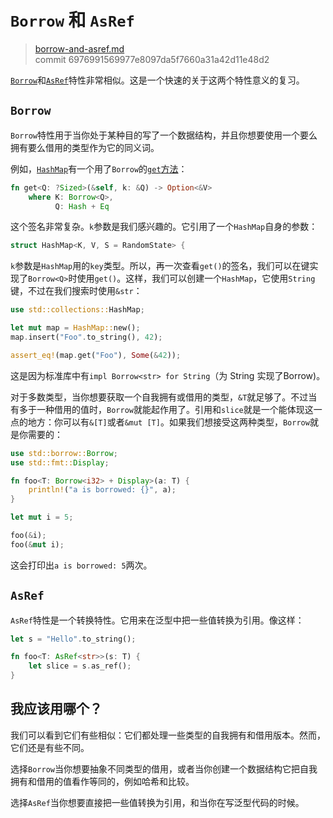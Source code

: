 # `Borrow` 和 `AsRef`

> [borrow-and-asref.md](https://github.com/rust-lang/rust/blob/stable/src/doc/book/borrow-and-asref.md)
> <br>
> commit 6976991569977e8097da5f7660a31a42d11e48d2

[`Borrow`](http://doc.rust-lang.org/std/borrow/trait.Borrow.html)和[`AsRef`](http://doc.rust-lang.org/std/convert/trait.AsRef.html)特性非常相似。这是一个快速的关于这两个特性意义的复习。

## `Borrow`

`Borrow`特性用于当你处于某种目的写了一个数据结构，并且你想要使用一个要么拥有要么借用的类型作为它的同义词。

例如，[`HashMap`](http://doc.rust-lang.org/std/collections/struct.HashMap.html)有一个用了`Borrow`的[`get`方法](http://doc.rust-lang.org/std/collections/struct.HashMap.html#method.get)：

```rust
fn get<Q: ?Sized>(&self, k: &Q) -> Option<&V>
    where K: Borrow<Q>,
          Q: Hash + Eq
```

这个签名非常复杂。`k`参数是我们感兴趣的。它引用了一个`HashMap`自身的参数：

```rust
struct HashMap<K, V, S = RandomState> {
```

`k`参数是`HashMap`用的`key`类型。所以，再一次查看`get()`的签名，我们可以在键实现了`Borrow<Q>`时使用`get()`。这样，我们可以创建一个`HashMap`，它使用`String`键，不过在我们搜索时使用`&str`：

```rust
use std::collections::HashMap;

let mut map = HashMap::new();
map.insert("Foo".to_string(), 42);

assert_eq!(map.get("Foo"), Some(&42));
```

这是因为标准库中有`impl Borrow<str> for String`（为 String 实现了Borrow<str>)。

对于多数类型，当你想要获取一个自我拥有或借用的类型，`&T`就足够了。不过当有多于一种借用的值时，`Borrow`就能起作用了。引用和`slice`就是一个能体现这一点的地方：你可以有`&[T]`或者`&mut [T]`。如果我们想接受这两种类型，`Borrow`就是你需要的：

```rust
use std::borrow::Borrow;
use std::fmt::Display;

fn foo<T: Borrow<i32> + Display>(a: T) {
    println!("a is borrowed: {}", a);
}

let mut i = 5;

foo(&i);
foo(&mut i);
```

这会打印出`a is borrowed: 5`两次。

## `AsRef`
`AsRef`特性是一个转换特性。它用来在泛型中把一些值转换为引用。像这样：

```rust
let s = "Hello".to_string();

fn foo<T: AsRef<str>>(s: T) {
    let slice = s.as_ref();
}
```

## 我应该用哪个？
我们可以看到它们有些相似：它们都处理一些类型的自我拥有和借用版本。然而，它们还是有些不同。

选择`Borrow`当你想要抽象不同类型的借用，或者当你创建一个数据结构它把自我拥有和借用的值看作等同的，例如哈希和比较。

选择`AsRef`当你想要直接把一些值转换为引用，和当你在写泛型代码的时候。
